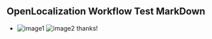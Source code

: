 ## OpenLocalization Workflow Test MarkDown
* ![image1](.\72e33d97-a9bb-46c9-8924-d5796b03b044.PNG)   ![image2](.\15e2cd51-a6dc-41e9-aaa0-b250d681a7ed.png) 
thanks!